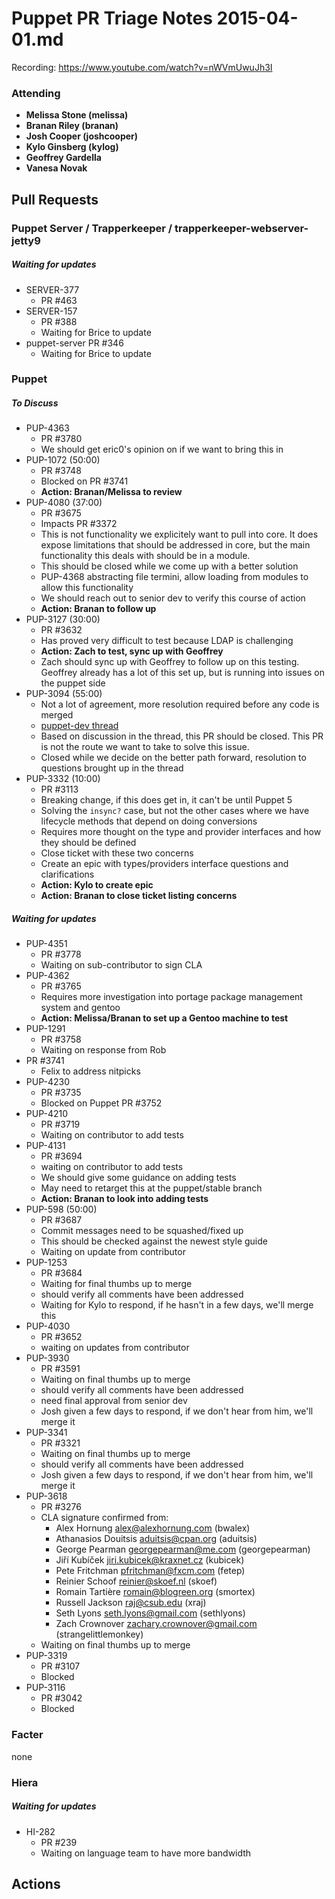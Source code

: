 # Puppet PR Triage Notes 2015-04-01.md

Recording: https://www.youtube.com/watch?v=nWVmUwuJh3I


### Attending

* **Melissa Stone (melissa)**
* **Branan Riley (branan)**
* **Josh Cooper (joshcooper)**
* **Kylo Ginsberg (kylog)**
* **Geoffrey Gardella**
* **Vanesa Novak**


## Pull Requests

### Puppet Server / Trapperkeeper / trapperkeeper-webserver-jetty9
##### Waiting for updates
* SERVER-377
  - PR #463
* SERVER-157
  - PR #388
  - Waiting for Brice to update
* puppet-server PR #346
  - Waiting for Brice to update


### Puppet
##### To Discuss
* PUP-4363
  - PR #3780
  - We should get eric0's opinion on if we want to bring this in
* PUP-1072 (50:00)
  - PR #3748
  - Blocked on PR #3741
  - **Action: Branan/Melissa to review**
* PUP-4080 (37:00)
  - PR #3675
  - Impacts PR #3372
  - This is not functionality we explicitely want to pull into core. It does expose limitations that should be addressed in core, but the main functionality this deals with should be in a module.
  - This should be closed while we come up with a better solution
  - PUP-4368 abstracting file termini, allow loading from modules to allow this functionality
  - We should reach out to senior dev to verify this course of action
  - **Action: Branan to follow up**
* PUP-3127 (30:00)
  - PR #3632
  - Has proved very difficult to test because LDAP is challenging
  - **Action: Zach to test, sync up with Geoffrey**
  - Zach should sync up with Geoffrey to follow up on this testing. Geoffrey already has a lot of this set up, but is running into issues on the puppet side
* PUP-3094 (55:00)
  - Not a lot of agreement, more resolution required before any code is merged
  - [puppet-dev thread](https://groups.google.com/forum/#!topic/puppet-dev/VTb2o-Nuxkw)
  - Based on discussion in the thread, this PR should be closed. This PR is not the route we want to take to solve this issue.
  - Closed while we decide on the better path forward, resolution to questions brought up in the thread
* PUP-3332 (10:00)
  - PR #3113
  - Breaking change, if this does get in, it can't be until Puppet 5
  - Solving the `insync?` case, but not the other cases where we have lifecycle methods that depend on doing conversions
  - Requires more thought on the type and provider interfaces and how they should be defined
  - Close ticket with these two concerns
  - Create an epic with types/providers interface questions and clarifications
  - **Action: Kylo to create epic**
  - **Action: Branan to close ticket listing concerns**


##### Waiting for updates
* PUP-4351
  - PR #3778
  - Waiting on sub-contributor to sign CLA
* PUP-4362
  - PR #3765
  - Requires more investigation into portage package management system and gentoo
  - **Action: Melissa/Branan to set up a Gentoo machine to test**
* PUP-1291
  - PR #3758
  - Waiting on response from Rob
* PR #3741
  - Felix to address nitpicks
* PUP-4230
  - PR #3735
  - Blocked on Puppet PR #3752
* PUP-4210
  - PR #3719
  - Waiting on contributor to add tests
* PUP-4131
  - PR #3694
  - waiting on contributor to add tests
  - We should give some guidance on adding tests
  - May need to retarget this at the puppet/stable branch
  - **Action: Branan to look into adding tests**
* PUP-598 (50:00)
  - PR #3687
  - Commit messages need to be squashed/fixed up
  - This should be checked against the newest style guide
  - Waiting on update from contributor
* PUP-1253
  - PR #3684
  - Waiting for final thumbs up to merge
  - should verify all comments have been addressed
  - Waiting for Kylo to respond, if he hasn't in a few days, we'll merge this
* PUP-4030
  - PR #3652
  - waiting on updates from contributor
* PUP-3930
  - PR #3591
  - Waiting on final thumbs up to merge
  - should verify all comments have been addressed
  - need final approval from senior dev
  - Josh given a few days to respond, if we don't hear from him, we'll merge it
* PUP-3341
  - PR #3321
  - Waiting on final thumbs up to merge
  - should verify all comments have been addressed
  - Josh given a few days to respond, if we don't hear from him, we'll merge it
* PUP-3618
  - PR #3276
  - CLA signature confirmed from:
    * Alex Hornung <alex@alexhornung.com> (bwalex)
    * Athanasios Douitsis <aduitsis@cpan.org> (aduitsis)
    * George Pearman <georgepearman@me.com> (georgepearman)
    * Jiří Kubíček <jiri.kubicek@kraxnet.cz> (kubicek)
    * Pete Fritchman <pfritchman@fxcm.com> (fetep)
    * Reinier Schoof <reinier@skoef.nl> (skoef)
    * Romain Tartière <romain@blogreen.org> (smortex)
    * Russell Jackson <raj@csub.edu> (xraj)
    * Seth Lyons <seth.lyons@gmail.com> (sethlyons)
    * Zach Crownover <zachary.crownover@gmail.com> (strangelittlemonkey)
  - Waiting on final thumbs up to merge
* PUP-3319
  - PR #3107
  - Blocked
* PUP-3116
  - PR #3042
  - Blocked


### Facter
none


### Hiera
##### Waiting for updates
* HI-282
  - PR #239
  - Waiting on language team to have more bandwidth


## Actions
